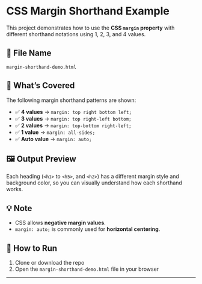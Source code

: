 # CSS Margin Shorthand Example

This project demonstrates how to use the **CSS `margin` property** with different shorthand notations using 1, 2, 3, and 4 values.

## 📄 File Name

`margin-shorthand-demo.html`

## 📌 What’s Covered

The following margin shorthand patterns are shown:

- ✅ **4 values** → `margin: top right bottom left;`
- ✅ **3 values** → `margin: top right-left bottom;`
- ✅ **2 values** → `margin: top-bottom right-left;`
- ✅ **1 value** → `margin: all-sides;`
- ✅ **Auto value** → `margin: auto;`

## 🖼️ Output Preview

Each heading (`<h1>` to `<h5>`, and `<h2>`) has a different margin style and background color, so you can visually understand how each shorthand works.

## 💡 Note

- CSS allows **negative margin values**.
- `margin: auto;` is commonly used for **horizontal centering**.

## 🧪 How to Run

1. Clone or download the repo
2. Open the `margin-shorthand-demo.html` file in your browser

---


